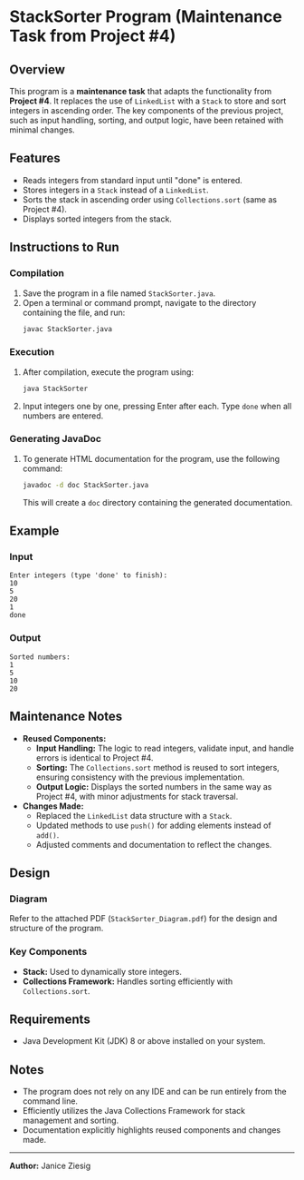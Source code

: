 
# StackSorter Program (Maintenance Task from Project #4)

## Overview
This program is a **maintenance task** that adapts the functionality from **Project #4**. 
It replaces the use of `LinkedList` with a `Stack` to store and sort integers in ascending order. The key components of the previous project, such as input handling, sorting, and output logic, have been retained with minimal changes.

## Features
- Reads integers from standard input until "done" is entered.
- Stores integers in a `Stack` instead of a `LinkedList`.
- Sorts the stack in ascending order using `Collections.sort` (same as Project #4).
- Displays sorted integers from the stack.

## Instructions to Run

### Compilation
1. Save the program in a file named `StackSorter.java`.
2. Open a terminal or command prompt, navigate to the directory containing the file, and run:
   ```bash
   javac StackSorter.java
   ```

### Execution
1. After compilation, execute the program using:
   ```bash
   java StackSorter
   ```

2. Input integers one by one, pressing Enter after each. Type `done` when all numbers are entered.

### Generating JavaDoc
1. To generate HTML documentation for the program, use the following command:
   ```bash
   javadoc -d doc StackSorter.java
   ```

   This will create a `doc` directory containing the generated documentation.

## Example

### Input
```
Enter integers (type 'done' to finish):
10
5
20
1
done
```

### Output
```
Sorted numbers:
1
5
10
20
```

## Maintenance Notes
- **Reused Components:**
  - **Input Handling:** The logic to read integers, validate input, and handle errors is identical to Project #4.
  - **Sorting:** The `Collections.sort` method is reused to sort integers, ensuring consistency with the previous implementation.
  - **Output Logic:** Displays the sorted numbers in the same way as Project #4, with minor adjustments for stack traversal.
- **Changes Made:**
  - Replaced the `LinkedList` data structure with a `Stack`.
  - Updated methods to use `push()` for adding elements instead of `add()`.
  - Adjusted comments and documentation to reflect the changes.

## Design
### Diagram
Refer to the attached PDF (`StackSorter_Diagram.pdf`) for the design and structure of the program.

### Key Components
- **Stack:** Used to dynamically store integers.
- **Collections Framework:** Handles sorting efficiently with `Collections.sort`.

## Requirements
- Java Development Kit (JDK) 8 or above installed on your system.

## Notes
- The program does not rely on any IDE and can be run entirely from the command line.
- Efficiently utilizes the Java Collections Framework for stack management and sorting.
- Documentation explicitly highlights reused components and changes made.

---

**Author:** Janice Ziesig
 
